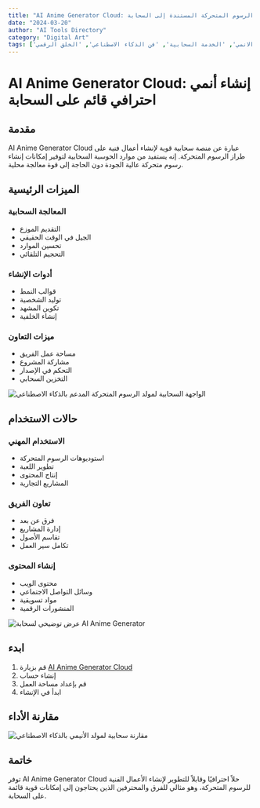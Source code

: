 ```yaml
---
title: "AI Anime Generator Cloud: منصة إنشاء الرسوم المتحركة المستندة إلى السحابة"
date: "2024-03-20"
author: "AI Tools Directory"
category: "Digital Art"
tags: ['جيل الانمي', 'الخدمة السحابية', 'فن الذكاء الاصطناعي', 'الخلق الرقمي']
---
```

# AI Anime Generator Cloud: إنشاء أنمي احترافي قائم على السحابة

## مقدمة

AI Anime Generator Cloud عبارة عن منصة سحابية قوية لإنشاء أعمال فنية على طراز الرسوم المتحركة. إنه يستفيد من موارد الحوسبة السحابية لتوفير إمكانات إنشاء رسوم متحركة عالية الجودة دون الحاجة إلى قوة معالجة محلية.

## الميزات الرئيسية

### المعالجة السحابية
- التقديم الموزع
- الجيل في الوقت الحقيقي
- تحسين الموارد
- التحجيم التلقائي

### أدوات الإنشاء
- قوالب النمط
- توليد الشخصية
- تكوين المشهد
- إنشاء الخلفية

### ميزات التعاون
- مساحة عمل الفريق
- مشاركة المشروع
- التحكم في الإصدار
- التخزين السحابي

![الواجهة السحابية لمولد الرسوم المتحركة المدعم بالذكاء الاصطناعي](/imgs/ai-anime-generator-cloud/interface.jpg)

## حالات الاستخدام

### الاستخدام المهني
- استوديوهات الرسوم المتحركة
- تطوير اللعبة
- إنتاج المحتوى
- المشاريع التجارية

### تعاون الفريق
- فرق عن بعد
- إدارة المشاريع
- تقاسم الأصول
- تكامل سير العمل

### إنشاء المحتوى
- محتوى الويب
- وسائل التواصل الاجتماعي
- مواد تسويقية
- المنشورات الرقمية

![عرض توضيحي لسحابة AI Anime Generator](/imgs/ai-anime-generator-cloud/demo.jpg)

## ابدء

1. قم بزيارة [AI Anime Generator Cloud](https://ai-anime-generator-cloud.com)
2. إنشاء حساب
3. قم بإعداد مساحة العمل
4. ابدأ في الإنشاء

## مقارنة الأداء

![مقارنة سحابية لمولد الأنيمي بالذكاء الاصطناعي](/imgs/ai-anime-generator-cloud/comparison.jpg)

## خاتمة

توفر AI Anime Generator Cloud حلاً احترافيًا وقابلاً للتطوير لإنشاء الأعمال الفنية للرسوم المتحركة، وهو مثالي للفرق والمحترفين الذين يحتاجون إلى إمكانات قوية قائمة على السحابة.